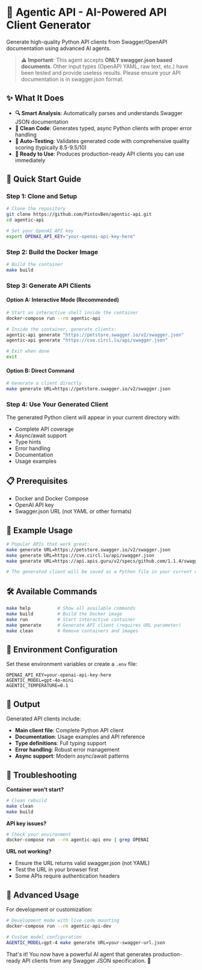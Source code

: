 # 🤖 Agentic API - AI-Powered API Client Generator

Generate high-quality Python API clients from Swagger/OpenAPI documentation using advanced AI agents.

> **⚠️ Important**: This agent accepts **ONLY swagger.json based documents**. Other input types (OpenAPI YAML, raw text, etc.) have been tested and provide useless results. Please ensure your API documentation is in swagger.json format.

## ✨ What It Does

- **🔍 Smart Analysis**: Automatically parses and understands Swagger JSON documentation
- **🐍 Clean Code**: Generates typed, async Python clients with proper error handling
- **🧪 Auto-Testing**: Validates generated code with comprehensive quality scoring (typically 8.5-9.5/10)
- **🚀 Ready to Use**: Produces production-ready API clients you can use immediately

## 🚀 Quick Start Guide

### Step 1: Clone and Setup

```bash
# Clone the repository
git clone https://github.com/PintovBen/agentic-api.git
cd agentic-api

# Set your OpenAI API key
export OPENAI_API_KEY="your-openai-api-key-here"
```

### Step 2: Build the Docker Image

```bash
# Build the container
make build
```

### Step 3: Generate API Clients

#### Option A: Interactive Mode (Recommended)
```bash
# Start an interactive shell inside the container
docker-compose run --rm agentic-api

# Inside the container, generate clients:
agentic-api generate "https://petstore.swagger.io/v2/swagger.json"
agentic-api generate "https://cve.circl.lu/api/swagger.json"

# Exit when done
exit
```

#### Option B: Direct Command
```bash
# Generate a client directly
make generate URL=https://petstore.swagger.io/v2/swagger.json
```

### Step 4: Use Your Generated Client

The generated Python client will appear in your current directory with:
- Complete API coverage
- Async/await support  
- Type hints
- Error handling
- Documentation
- Usage examples

## 📋 Prerequisites

- Docker and Docker Compose
- OpenAI API key
- Swagger.json URL (not YAML or other formats)

## 🎯 Example Usage

```bash
# Popular APIs that work great:
make generate URL=https://petstore.swagger.io/v2/swagger.json
make generate URL=https://cve.circl.lu/api/swagger.json  
make generate URL=https://api.apis.guru/v2/specs/github.com/1.1.4/swagger.json

# The generated client will be saved as a Python file in your current directory
```

## 🛠️ Available Commands

```bash
make help          # Show all available commands
make build         # Build the Docker image  
make run           # Start interactive container
make generate      # Generate API client (requires URL parameter)
make clean         # Remove containers and images
```

## 🔧 Environment Configuration

Set these environment variables or create a `.env` file:

```env
OPENAI_API_KEY=your-openai-api-key-here
AGENTIC_MODEL=gpt-4o-mini
AGENTIC_TEMPERATURE=0.1
```

## 📁 Output

Generated API clients include:
- **Main client file**: Complete Python API client
- **Documentation**: Usage examples and API reference  
- **Type definitions**: Full typing support
- **Error handling**: Robust error management
- **Async support**: Modern async/await patterns

## 🐛 Troubleshooting

**Container won't start?**
```bash
# Clean rebuild
make clean
make build
```

**API key issues?**
```bash
# Check your environment
docker-compose run --rm agentic-api env | grep OPENAI
```

**URL not working?**
- Ensure the URL returns valid swagger.json (not YAML)
- Test the URL in your browser first
- Some APIs require authentication headers

## 🚀 Advanced Usage

For development or customization:
```bash
# Development mode with live code mounting
docker-compose run --rm agentic-api-dev

# Custom model configuration  
AGENTIC_MODEL=gpt-4 make generate URL=your-swagger-url.json
```

That's it! You now have a powerful AI agent that generates production-ready API clients from any Swagger JSON specification. 🎉
